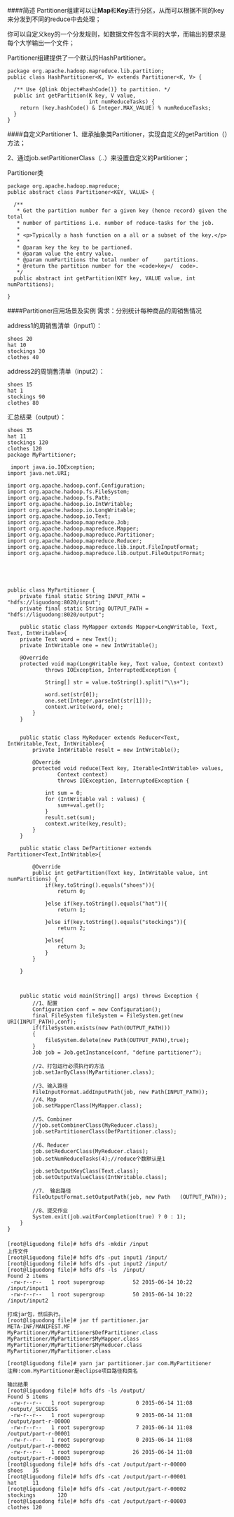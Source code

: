 ####简述
Partitioner组建可以让**Map**和**Key**进行分区，从而可以根据不同的key来分发到不同的reduce中去处理；

你可以自定义key的一个分发规则，如数据文件包含不同的大学，而输出的要求是每个大学输出一个文件；

Partitioner组建提供了一个默认的HashPartitioner。

    package org.apache.hadoop.mapreduce.lib.partition;
    public class HashPartitioner<K, V> extends Partitioner<K, V> {

      /** Use {@link Object#hashCode()} to partition. */
      public int getPartition(K key, V value,
                              int numReduceTasks) {
        return (key.hashCode() & Integer.MAX_VALUE) % numReduceTasks;
      }
    }
####自定义Partitioner
1、继承抽象类Partitioner，实现自定义的getPartition（）方法；

2、通过job.setPartitionerClass（..）来设置自定义的Partitioner；

Partitioner类

    package org.apache.hadoop.mapreduce;
    public abstract class Partitioner<KEY, VALUE> {

      /** 
       * Get the partition number for a given key (hence record) given the total 
       * number of partitions i.e. number of reduce-tasks for the job.
       *   
       * <p>Typically a hash function on a all or a subset of the key.</p>
       *
       * @param key the key to be partioned.
       * @param value the entry value.
       * @param numPartitions the total number of     partitions.
       * @return the partition number for the <code>key</  code>.
       */
      public abstract int getPartition(KEY key, VALUE value, int numPartitions);

    }

####Partitioner应用场景及实例
需求：分别统计每种商品的周销售情况

address1的周销售清单（input1）：

    shoes 20
    hat 10
    stockings 30
    clothes 40
address2的周销售清单（input2）：

    shoes 15
    hat 1
    stockings 90
    clothes 80
汇总结果（output）：

    shoes 35
    hat 11
    stockings 120
    clothes 120
    package MyPartitioner;

     import java.io.IOException;
    import java.net.URI;

    import org.apache.hadoop.conf.Configuration;
    import org.apache.hadoop.fs.FileSystem;
    import org.apache.hadoop.fs.Path;
    import org.apache.hadoop.io.IntWritable;
    import org.apache.hadoop.io.LongWritable;
    import org.apache.hadoop.io.Text;
    import org.apache.hadoop.mapreduce.Job;
    import org.apache.hadoop.mapreduce.Mapper;
    import org.apache.hadoop.mapreduce.Partitioner;
    import org.apache.hadoop.mapreduce.Reducer;
    import org.apache.hadoop.mapreduce.lib.input.FileInputFormat;
    import org.apache.hadoop.mapreduce.lib.output.FileOutputFormat;





    public class MyPartitioner {
        private final static String INPUT_PATH = "hdfs://liguodong:8020/input";
        private final static String OUTPUT_PATH = "hdfs://liguodong:8020/output";

        public static class MyMapper extends Mapper<LongWritable, Text, Text, IntWritable>{
        private Text word = new Text();
        private IntWritable one = new IntWritable();

        @Override
        protected void map(LongWritable key, Text value, Context context)
                throws IOException, InterruptedException {

                String[] str = value.toString().split("\\s+");

                word.set(str[0]);
                one.set(Integer.parseInt(str[1]));
                context.write(word, one);
            }
        }


        public static class MyReducer extends Reducer<Text, IntWritable,Text, IntWritable>{
            private IntWritable result = new IntWritable();

            @Override
            protected void reduce(Text key, Iterable<IntWritable> values,
                    Context context)
                    throws IOException, InterruptedException {
 
                int sum = 0;
                for (IntWritable val : values) {
                    sum+=val.get();
                }
                result.set(sum);
                context.write(key,result);
            }   
        }

        public static class DefPartitioner extends Partitioner<Text,IntWritable>{

            @Override
            public int getPartition(Text key, IntWritable value, int numPartitions) {
                if(key.toString().equals("shoes")){
                    return 0;

                }else if(key.toString().equals("hat")){
                    return 1;

                }else if(key.toString().equals("stockings")){
                    return 2;

                }else{
                    return 3;
                }
            }

        }



        public static void main(String[] args) throws Exception {
            //1、配置  
            Configuration conf = new Configuration();
            final FileSystem fileSystem = FileSystem.get(new URI(INPUT_PATH),conf);
            if(fileSystem.exists(new Path(OUTPUT_PATH)))
            {
                fileSystem.delete(new Path(OUTPUT_PATH),true);
            }
            Job job = Job.getInstance(conf, "define partitioner"); 

            //2、打包运行必须执行的方法
            job.setJarByClass(MyPartitioner.class);

            //3、输入路径
            FileInputFormat.addInputPath(job, new Path(INPUT_PATH));  
            //4、Map
            job.setMapperClass(MyMapper.class);

            //5、Combiner
            //job.setCombinerClass(MyReducer.class);
            job.setPartitionerClass(DefPartitioner.class);

            //6、Reducer
            job.setReducerClass(MyReducer.class);
            job.setNumReduceTasks(4);//reduce个数默认是1

            job.setOutputKeyClass(Text.class);
            job.setOutputValueClass(IntWritable.class);

            //7、 输出路径
            FileOutputFormat.setOutputPath(job, new Path   (OUTPUT_PATH));

            //8、提交作业
            System.exit(job.waitForCompletion(true) ? 0 : 1);
        }  
    }

####

    [root@liguodong file]# hdfs dfs -mkdir /input
    上传文件
    [root@liguodong file]# hdfs dfs -put input1 /input/
    [root@liguodong file]# hdfs dfs -put input2 /input/
    [root@liguodong file]# hdfs dfs -ls  /input/
    Found 2 items
     -rw-r--r--   1 root supergroup         52 2015-06-14 10:22 /input/input1
     -rw-r--r--   1 root supergroup         50 2015-06-14 10:22 /input/input2
    
    打成jar包，然后执行。
    [root@liguodong file]# jar tf partitioner.jar
    META-INF/MANIFEST.MF
    MyPartitioner/MyPartitioner$DefPartitioner.class
    MyPartitioner/MyPartitioner$MyMapper.class
    MyPartitioner/MyPartitioner$MyReducer.class
    MyPartitioner/MyPartitioner.class
    
    [root@liguodong file]# yarn jar partitioner.jar com.MyPartitioner
	注释:com.MyPartitioner是eclipse项目路径和类名
    
    输出结果
    [root@liguodong file]# hdfs dfs -ls /output/
    Found 5 items
     -rw-r--r--   1 root supergroup          0 2015-06-14 11:08 /output/_SUCCESS
     -rw-r--r--   1 root supergroup          9 2015-06-14 11:08 /output/part-r-00000
     -rw-r--r--   1 root supergroup          7 2015-06-14 11:08 /output/part-r-00001
     -rw-r--r--   1 root supergroup          0 2015-06-14 11:08 /output/part-r-00002
     -rw-r--r--   1 root supergroup         26 2015-06-14 11:08 /output/part-r-00003
    [root@liguodong file]# hdfs dfs -cat /output/part-r-00000
    shoes   35
    [root@liguodong file]# hdfs dfs -cat /output/part-r-00001
    hat     11
    [root@liguodong file]# hdfs dfs -cat /output/part-r-00002
    stockings       120
    [root@liguodong file]# hdfs dfs -cat /output/part-r-00003
    clothes 120